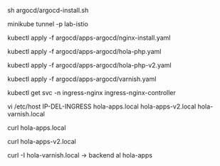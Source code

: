 sh argocd/argocd-install.sh

minikube tunnel -p lab-istio

kubectl apply -f argocd/apps-argocd/nginx-install.yaml

kubectl apply -f argocd/apps-argocd/hola-php.yaml

kubectl apply -f argocd/apps-argocd/hola-php-v2.yaml

kubectl apply -f argocd/apps-argocd/varnish.yaml

kubectl get svc -n ingress-nginx ingress-nginx-controller

vi /etc/host
IP-DEL-INGRESS hola-apps.local hola-apps-v2.local hola-varnish.local

curl hola-apps.local

curl hola-apps-v2.local

curl -I hola-varnish.local -> backend al hola-apps

